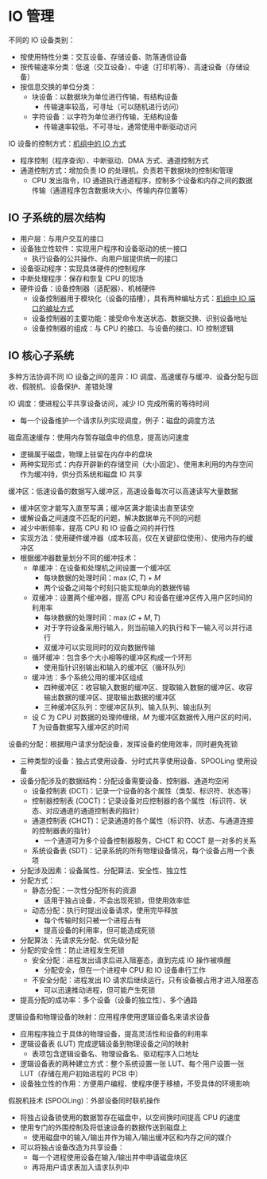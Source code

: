 # IO 管理

不同的 IO 设备类别：

- 按使用特性分类：交互设备、存储设备、防落通信设备
- 按传输速率分类：低速（交互设备）、中速（打印机等）、高速设备（存储设备）
- 按信息交换的单位分类：
  - 块设备：以数据块为单位进行传输，有结构设备
    - 传输速率较高，可寻址（可以随机进行访问）
  - 字符设备：以字符为单位进行传输，无结构设备
    - 传输速率较低，不可寻址，通常使用中断驱动访问

IO 设备的控制方式：[机组中的 IO 方式](../Computer-Composition/7-输入输出.md)

- 程序控制（程序查询）、中断驱动、DMA 方式、通道控制方式
- 通道控制方式：增加负责 IO 的处理机，负责若干数据块的控制和管理
  - CPU 发出指令，IO 通道执行通道程序，控制多个设备和内存之间的数据传输（通道程序包含数据块大小、传输内存位置等）

## IO 子系统的层次结构

- 用户层：与用户交互的接口
- 设备独立性软件：实现用户程序和设备驱动的统一接口
  - 执行设备的公共操作、向用户层提供统一的接口
- 设备驱动程序：实现具体硬件的控制程序
- 中断处理程序：保存和恢复 CPU 的现场
- 硬件设备：设备控制器（适配器）、机械硬件
  - 设备控制器用于模块化（设备的插槽），具有两种编址方式：[机组中 IO 端口的编址方式](../Computer-Composition/7-输入输出.md)
  - 设备控制器的主要功能：接受命令发送状态、数据交换、识别设备地址
  - 设备控制器的组成：与 CPU 的接口、与设备的接口、IO 控制逻辑

## IO 核心子系统

多种方法协调不同 IO 设备之间的差异：IO 调度、高速缓存与缓冲、设备分配与回收、假脱机、设备保护、差错处理

IO 调度：使进程公平共享设备访问，减少 IO 完成所需的等待时间

- 每一个设备维护一个请求队列实现调度，例子：磁盘的调度方法

磁盘高速缓存：使用内存暂存磁盘中的信息，提高访问速度

- 逻辑属于磁盘，物理上驻留在内存中的盘块
- 两种实现形式：内存开辟新的存储空间（大小固定）、使用未利用的内存空间作为缓冲持，供分页系统和磁盘 IO 共享

缓冲区：低速设备的数据写入缓冲区，高速设备每次可以高速读写大量数据

- 缓冲区空才能写入直至写满；缓冲区满才能读出直至读空
- 缓解设备之间速度不匹配的问题，解决数据单元不同的问题
- 减少中断频率，提高 CPU 和 IO 设备之间的并行性
- 实现方法：使用硬件缓冲器（成本较高，仅在关键部位使用）、使用内存的缓冲区
- 根据缓冲器数量划分不同的缓冲技术：
  - 单缓冲：在设备和处理机之间设置一个缓冲区
    - 每块数据的处理时间：$\max(C, T) + M$
    - 两个设备之间每个时刻只能实现单向的数据传输
  - 双缓冲：设置两个缓冲器，提高 CPU 和设备在缓冲区传入用户区时间的利用率
    - 每块数据的处理时间：$\max(C + M, T)$
    - 对于字符设备采用行输入，则当前输入的执行和下一输入可以并行进行
    - 双缓冲可以实现同时的双向数据传输
  - 循环缓冲：包含多个大小相等的缓冲区构成一个环形
    - 使用指针识别输出和输入的缓冲区（循环队列）
  - 缓冲池：多个系统公用的缓冲区组成
    - 四种缓冲区：收容输入数据的缓冲区、提取输入数据的缓冲区、收容输出数据的缓冲区、提取输出数据的缓冲区
    - 三种缓冲区队列：空缓冲区队列、输入队列、输出队列
  - 设 $C$ 为 CPU 对数据的处理帅缠绵，$M$ 为缓冲区数据传入用户区的时间，$T$ 为设备数据写入缓冲区的时间

设备的分配：根据用户请求分配设备，发挥设备的使用效率，同时避免死锁

- 三种类型的设备：独占式使用设备、分时式共享使用设备、SPOOLing 使用设备
- 设备分配涉及的数据结构：分配设备需要设备、控制器、通道均空闲
  - 设备控制表 (DCT)：记录一个设备的各个属性（类型、标识符、状态等）
  - 控制器控制表 (COCT)：记录设备对应控制器的各个属性（标识符、状态、对应通道的通道控制表的指针）
  - 通道控制表 (CHCT)：记录通道的各个属性（标识符、状态、与通道连接的控制器表的指针）
    - 一个通道可为多个设备控制器服务，CHCT 和 COCT 是一对多的关系
  - 系统设备表 (SDT)：记录系统的所有物理设备情况，每个设备占用一个表项
- 分配涉及因素：设备属性、分配算法、安全性、独立性
- 分配方式：
  - 静态分配：一次性分配所有的资源
    - 适用于独占设备，不会出现死锁，但使用效率低
  - 动态分配：执行时提出设备请求，使用完毕释放
    - 每个传输时刻只被一个进程占有
    - 提高设备的利用率，但可能造成死锁
- 分配算法：先请求先分配、优先级分配
- 分配的安全性：防止进程发生死锁
  - 安全分配：进程发出请求后进入阻塞态，直到完成 IO 操作被唤醒
    - 分配安全，但在一个进程中 CPU 和 IO 设备串行工作
  - 不安全分配：进程发出 IO 请求后继续运行，只有设备被占用才进入阻塞态
    - 可以迅速推动进程，但可能产生死锁
- 提高分配的成功率：多个设备（设备的独立性）、多个通路

逻辑设备和物理设备的映射：应用程序使用逻辑设备名来请求设备

- 应用程序独立于具体的物理设备，提高灵活性和设备的利用率
- 逻辑设备表 (LUT) 完成逻辑设备到物理设备之间的映射
  - 表项包含逻辑设备名、物理设备名、驱动程序入口地址
- 逻辑设备表的两种建立方式：整个系统设置一张 LUT、每个用户设置一张 LUT（存储在用户初始进程的 PCB 中）
- 设备独立性的作用：方便用户编程、使程序便于移植，不受具体的环境影响

假脱机技术 (SPOOLing)：外部设备同时联机操作

- 将独占设备锁使用的数据暂存在磁盘中，以空间换时间提高 CPU 的速度
- 使用专门的外围控制及将低速设备的数据传送到磁盘上
  - 使用磁盘中的输入/输出井作为输入/输出缓冲区和内存之间的媒介
- 可以将独占设备改造为共享设备：
  - 每一个进程使用设备在输入/输出井中申请磁盘块区
  - 再将用户请求表加入请求队列中
